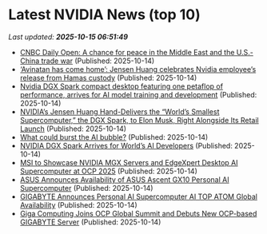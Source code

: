# Latest NVIDIA News (top 10)
_Last updated: **2025-10-15 06:51:49**_

- [CNBC Daily Open: A chance for peace in the Middle East and the U.S.-China trade war](https://www.cnbc.com/2025/10/14/cnbc-daily-open-a-chance-for-peace-in-the-middle-east-and-the-us-china-trade-war.html) (Published: 2025-10-14)
- [‘Avinatan has come home’: Jensen Huang celebrates Nvidia employee’s release from Hamas custody](https://www.livemint.com/companies/news/avinatan-has-come-home-jensen-huang-celebrates-nvidia-employee-s-release-from-hamas-custody-11760422603985.html) (Published: 2025-10-14)
- [Nvidia DGX Spark compact desktop featuring one petaflop of performance, arrives for AI model training and development](https://www.notebookcheck.net/Nvidia-DGX-Spark-compact-desktop-featuring-one-petaflop-of-performance-arrives-for-AI-model-training-and-development.1138010.0.html) (Published: 2025-10-14)
- [NVIDIA’s Jensen Huang Hand-Delivers the “World’s Smallest Supercomputer,” the DGX Spark, to Elon Musk, Right Alongside Its Retail Launch](https://wccftech.com/nvidia-jensen-huang-hand-delivers-dgx-spark-to-elon-musk/) (Published: 2025-10-14)
- [What could burst the AI bubble?](https://www.rte.ie/brainstorm/2025/1014/1538409-ai-tech-firms-valuations-bubble-open-ai-anthropic/) (Published: 2025-10-14)
- [NVIDIA DGX Spark Arrives for World’s AI Developers](https://www.madshrimps.be/news/nvidia-dgx-spark-arrives-for-worlds-ai-developers/) (Published: 2025-10-14)
- [MSI to Showcase NVIDIA MGX Servers and EdgeXpert Desktop AI Supercomputer at OCP 2025](https://www.madshrimps.be/news/msi-to-showcase-nvidia-mgx-servers-and-edgexpert-desktop-ai-supercomputer-at-ocp-2025/) (Published: 2025-10-14)
- [ASUS Announces Availability of ASUS Ascent GX10 Personal AI Supercomputer](https://www.madshrimps.be/news/asus-announces-availability-of-asus-ascent-gx10-personal-ai-supercomputer/) (Published: 2025-10-14)
- [GIGABYTE Announces Personal AI Supercomputer AI TOP ATOM Global Availability](https://www.madshrimps.be/news/gigabyte-announces-personal-ai-supercomputer-ai-top-atom-global-availability/) (Published: 2025-10-14)
- [Giga Computing Joins OCP Global Summit and Debuts New OCP-based GIGABYTE Server](https://www.madshrimps.be/news/giga-computing-joins-ocp-global-summit-and-debuts-new-ocp-based-gigabyte-server/) (Published: 2025-10-14)
